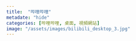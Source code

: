 ```yaml
---
title:  "哔哩哔哩"
metadate: "hide"
categories: [哔哩哔哩, 桌面, 視頻網站]
image: "/assets/images/bilibili_desktop_3.jpg"
---
```


